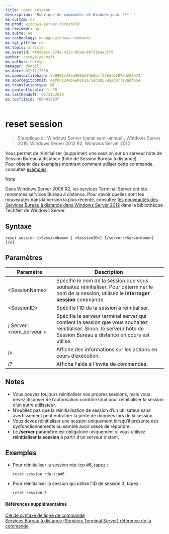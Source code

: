 ```yaml
---
title: reset session
description: 'Rubrique de commandes de Windows pour ***- '
ms.custom: na
ms.prod: windows-server-threshold
ms.reviewer: na
ms.suite: na
ms.technology: manage-windows-commands
ms.tgt_pltfrm: na
ms.topic: article
ms.assetid: 4f029ecc-874e-415a-95a8-8b731bae35f9
author: coreyp-at-msft
ms.author: coreyp
manager: dongill
ms.date: 07/11/2018
ms.openlocfilehash: 5a0991c76ba890bb94b0dcf258df6207ed228e72
ms.sourcegitcommit: eaf071249b6eb6b1a758b38579a2d87710abfb54
ms.translationtype: MT
ms.contentlocale: fr-FR
ms.lasthandoff: 05/31/2019
ms.locfileid: "66441793"
---
```

# <a name="reset-session"></a>reset session

>S'applique à : Windows Server (canal semi-annuel), Windows Server 2016, Windows Server 2012 R2, Windows Server 2012

Vous permet de réinitialiser (supprimer) une session sur un serveur hôte de Session Bureau à distance (hôte de Session Bureau à distance).  
Pour obtenir des exemples montrant comment utiliser cette commande, consultez [exemples](#BKMK_examples).  

> [!NOTE]  
> Dans Windows Server 2008 R2, les services Terminal Server ont été renommés services Bureau à distance. Pour savoir quelles sont les nouveautés dans la version la plus récente, consultez [les nouveautés des Services Bureau à distance dans Windows Server 2012](https://technet.microsoft.com/library/hh831527) dans la bibliothèque TechNet de Windows Server.  

## <a name="syntax"></a>Syntaxe  
```  
reset session {<SessionName> | <SessionID>} [/server:<ServerName>] [/v]  
```  

## <a name="parameters"></a>Paramètres  

|Paramètre|Description|  
|-------|--------|  
|\<SessionName>|Spécifie le nom de la session que vous souhaitez réinitialiser. Pour déterminer le nom de la session, utilisez le **interroger session** commande.|  
|\<SessionID>|Spécifie l’ID de la session à réinitialiser.|  
|/ Server :\<nom_serveur >|Spécifie le serveur terminal server qui contient la session que vous souhaitez réinitialiser. Sinon, le serveur hôte de Session Bureau à distance en cours est utilisé.|  
|/v|Affiche des informations sur les actions en cours d’exécution.|  
|/?|Affiche l'aide à l'invite de commandes.|  

## <a name="remarks"></a>Notes  
-   Vous pouvez toujours réinitialiser vos propres sessions, mais vous devez disposer de l’autorisation contrôle total pour réinitialiser la session d’un autre utilisateur.  
-   N’oubliez pas que la réinitialisation de session d’un utilisateur sans avertissement peut entraîner la perte de données lors de la session.  
-   Vous devez réinitialiser une session uniquement lorsqu’il présente des dysfonctionnements ou semble avoir cessé de répondre.  
-   Le **/server** paramètre est obligatoire uniquement si vous utilisez **réinitialiser la session** à partir d’un serveur distant.  

## <a name="BKMK_examples"></a>Exemples  
- Pour réinitialiser la session rdp-tcp #6, tapez :  
  ```  
  reset session rdp-tcp#6  
  ```  
- Pour réinitialiser la session qui utilise l’ID de session 3, tapez :  
  ```  
  reset session 3  
  ```  

#### <a name="additional-references"></a>Références supplémentaires  
[Clé de syntaxe de ligne de commande](command-line-syntax-key.md)  
[Services Bureau à distance &#40;Services Terminal Server&#41; référence de la commande](remote-desktop-services-terminal-services-command-reference.md)  
